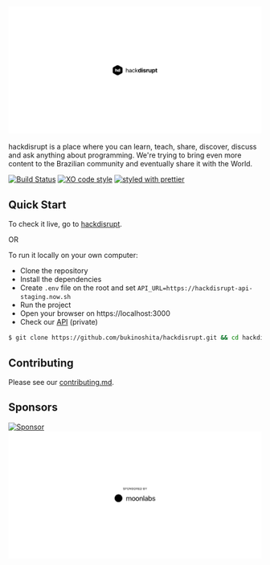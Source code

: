 <img src="/design/assets/github-cover.png"/>

hackdisrupt is a place where you can learn, teach, share, discover, discuss and ask anything about programming. We're trying to bring even more content to the Brazilian community and eventually share it with the World.

[![Build Status](https://travis-ci.org/bukinoshita/hackdisrupt.svg)](https://travis-ci.org/bukinoshita/hackdisrupt)
[![XO code style](https://img.shields.io/badge/code_style-XO-5ed9c7.svg)](https://github.com/sindresorhus/xo)
[![styled with prettier](https://img.shields.io/badge/styled_with-prettier-ff69b4.svg)](https://github.com/prettier/prettier)


## Quick Start

To check it live, go to [hackdisrupt](https://hackdisrupt.now.sh).

OR

To run it locally on your own computer:

- Clone the repository
- Install the dependencies
- Create `.env` file on the root and set `API_URL=https://hackdisrupt-api-staging.now.sh`
- Run the project
- Open your browser on https://localhost:3000
- Check our [API](https://github.com/bukinoshita/hackdisrupt-api) (private)

```bash
$ git clone https://github.com/bukinoshita/hackdisrupt.git && cd hackdisrupt && yarn && echo 'API_URL=https://hackdisrupt-api-staging.now.sh' > .env && yarn dev
```


## Contributing

Please see our [contributing.md](https://github.com/bukinoshita/hackdisrupt/blob/master/contributing.md).


## Sponsors

<a target="_blank" rel="nofollow" href="https://app.codesponsor.io/link/YZd6YRnmvU1pNGKBkRbLtRDf/bukinoshita/hackdisrupt">
  <img alt="Sponsor" width="888" height="68" src="https://app.codesponsor.io/embed/YZd6YRnmvU1pNGKBkRbLtRDf/bukinoshita/hackdisrupt.svg" />
</a>

<img src="/design/assets/github-sponsor.png"/>
